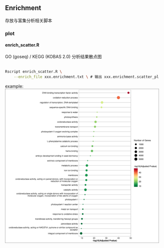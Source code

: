 ## Enrichment

存放与富集分析相关脚本

### plot

#### enrich_scatter.R

GO (goseq) / KEGG (KOBAS 2.0) 分析结果散点图


```bash

Rscript enrich_scatter.R \
    --enrich_file xxx.enrichment.txt \ # 输出 xxx.enrichment.scatter_plot.(png, pdf)


```

example:
![](example/example.enrichment.scatter_plot.png)
